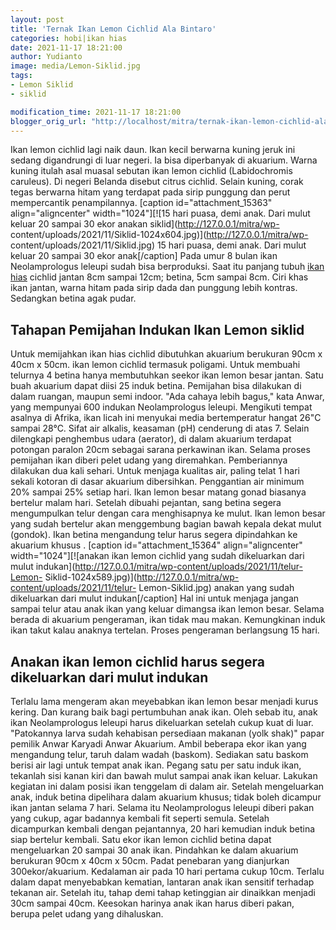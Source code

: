 ```yaml
---
layout: post
title: 'Ternak Ikan Lemon Cichlid Ala Bintaro'
categories: hobi|ikan hias
date: 2021-11-17 18:21:00
author: Yudianto
image: media/Lemon-Siklid.jpg
tags:
- Lemon Siklid
- siklid

modification_time: 2021-11-17 18:21:00
blogger_orig_url: "http://localhost/mitra/ternak-ikan-lemon-cichlid-ala-bintaro.html"
---
```


Ikan lemon cichlid lagi naik daun. Ikan kecil berwarna kuning jeruk ini sedang
digandrungi di luar negeri. Ia bisa diperbanyak di akuarium. Warna kuning
itulah asal muasal sebutan ikan lemon cichlid (Labidochromis caruleus). Di
negeri Belanda disebut citrus cichlid. Selain kuning, corak tegas berwarna
hitam yang terdapat pada sirip punggung dan perut mempercantik penampilannya.
[caption id="attachment_15363" align="aligncenter" width="1024"][![15 hari
puasa, demi anak. Dari mulut keluar 20 sampai 30 ekor anakan
siklid](http://127.0.0.1/mitra/wp-
content/uploads/2021/11/Siklid-1024x604.jpg)](http://127.0.0.1/mitra/wp-
content/uploads/2021/11/Siklid.jpg) 15 hari puasa, demi anak. Dari mulut
keluar 20 sampai 30 ekor anak[/caption] Pada umur 8 bulan ikan Neolamprologus
leleupi sudah bisa berproduksi. Saat itu panjang tubuh [ikan
hias](http://127.0.0.1/mitra/ikan-hias "ikan hias") cichlid jantan 8cm sampai
12cm; betina, 5cm sampai 8cm. Ciri khas ikan jantan, warna hitam pada sirip
dada dan punggung lebih kontras. Sedangkan betina agak pudar.

## Tahapan Pemijahan Indukan Ikan Lemon siklid

Untuk memijahkan ikan hias cichlid dibutuhkan akuarium berukuran 90cm x 40cm x
50cm. ikan lemon cichlid termasuk poligami. Untuk membuahi telurnya 4 betina
hanya membutuhkan seekor ikan lemon besar jantan. Satu buah akuarium dapat
diisi 25 induk betina. Pemijahan bisa dilakukan di dalam ruangan, maupun semi
indoor. "Ada cahaya lebih bagus," kata Anwar, yang mempunyai 600 indukan
Neolamprologus leleupi. Mengikuti tempat asalnya di Afrika, ikan licah ini
menyukai media bertemperatur hangat 26"C sampai 28°C. Sifat air alkalis,
keasaman (pH) cenderung di atas 7. Selain dilengkapi penghembus udara
(aerator), di dalam akuarium terdapat potongan paralon 20cm sebagai sarana
perkawinan ikan. Selama proses pemijahan ikan diberi pelet udang yang
diremahkan. Pemberiannya dilakukan dua kali sehari. Untuk menjaga kualitas
air, paling telat 1 hari sekali kotoran di dasar akuarium dibersihkan.
Penggantian air minimum 20% sampai 25% setiap hari. Ikan lemon besar matang
gonad biasanya bertelur malam hari. Setelah dibuahi pejantan, sang betina
segera mengumpulkan telur dengan cara menghisapnya ke mulut. Ikan lemon besar
yang sudah bertelur akan menggembung bagian bawah kepala dekat mulut (gondok).
Ikan betina mengandung telur harus segera dipindahkan ke akuarium khusus .
[caption id="attachment_15364" align="aligncenter" width="1024"][![anakan ikan
lemon cichlid yang sudah dikeluarkan dari mulut
indukan](http://127.0.0.1/mitra/wp-content/uploads/2021/11/telur-Lemon-
Siklid-1024x589.jpg)](http://127.0.0.1/mitra/wp-content/uploads/2021/11/telur-
Lemon-Siklid.jpg) anakan yang sudah dikeluarkan dari mulut indukan[/caption]
Hal ini untuk menjaga jangan sampai telur atau anak ikan yang keluar dimangsa
ikan lemon besar. Selama berada di akuarium pengeraman, ikan tidak mau makan.
Kemungkinan induk ikan takut kalau anaknya tertelan. Proses pengeraman
berlangsung 15 hari.

## Anakan ikan lemon cichlid harus segera dikeluarkan dari mulut indukan

Terlalu lama mengeram akan meyebabkan ikan lemon besar menjadi kurus kering.
Dan kurang baik bagi pertumbuhan anak ikan. Oleh sebab itu, anak ikan
Neolamprologus leleupi harus dikeluarkan setelah cukup kuat di luar.
"Patokannya larva sudah kehabisan persediaan makanan (yolk shak)" papar
pemilik Anwar Karyadi Anwar Akuarium. Ambil beberapa ekor ikan yang mengandung
telur, taruh dalam wadah (baskom). Sediakan satu baskom berisi air lagi untuk
tempat anak ikan. Pegang satu per satu induk ikan, tekanlah sisi kanan kiri
dan bawah mulut sampai anak ikan keluar. Lakukan kegiatan ini dalam posisi
ikan tenggelam di dalam air. Setelah mengeluarkan anak, induk betina
dipelihara dalam akuarium khusus; tidak boleh dicampur ikan jantan selama 7
hari. Selama itu Neolamprologus leleupi diberi pakan yang cukup, agar badannya
kembali fit seperti semula. Setelah dicampurkan kembali dengan pejantannya, 20
hari kemudian induk betina siap bertelur kembali. Satu ekor ikan lemon cichlid
betina dapat mengeluarkan 20 sampai 30 anak ikan. Pindahkan ke dalam akuarium
berukuran 90cm x 40cm x 50cm. Padat penebaran yang dianjurkan
300ekor/akuarium. Kedalaman air pada 10 hari pertama cukup 10cm. Terlalu dalam
dapat menyebabkan kematian, lantaran anak ikan sensitif terhadap tekanan air.
Setelah itu, tahap demi tahap ketinggian air dinaikkan menjadi 30cm sampai
40cm. Keesokan harinya anak ikan harus diberi pakan, berupa pelet udang yang
dihaluskan.



